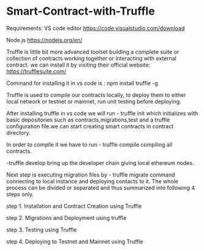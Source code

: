 # Smart-Contract-with-Truffle

Requirements:
VS code editor 
https://code.visualstudio.com/download

Node.js
https://nodejs.org/en/

Truffle is little bit more advanced toolset building a complete suite or collection of contracts working together or interacting with external contract.
we can install it by visiting their official website:
https://trufflesuite.com/

Command for installing it in vs code is : 
npm install truffle -g

Truffle is used to compile our contracts locally, to deploy them to either local network or testnet or mainnet, run unit testing before deploying.

After installing truffle in vs code we will run - truffle init
which initializes with basic depositories such as contracts,migrations,test and a truffle
configuration file.we can start creating smart contracts in contract directory.

In order to compile it we have to run - truffle compile compiling all contracts.

-truffle develop bring up the developer chain giving local ethereum nodes.

Next step is executing migration files by - truffle migrate command connecting to local instance and deploying contacts to it.
The whole process can be divided or separated and thus summarized into following 4 steps only.

step 1. Installation and Contract Creation using Truffle

step 2. Migrations and Deployment using truffle

step 3. Testing using Truffle

step 4. Deploying to Testnet and Mainnet using Truffle
